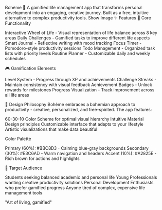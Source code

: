 Bohème 🎨
A gamified life management app that transforms personal development into an engaging, creative journey. Built as a free, intuitive alternative to complex productivity tools.
Show Image
✨ Features
🎯 Core Functionality

Interactive Wheel of Life - Visual representation of life balance across 8 key areas
Daily Challenges - Gamified tasks to improve different life aspects
Smart Journal - Reflective writing with mood tracking
Focus Timer - Pomodoro-style productivity sessions
Todo Management - Organized task lists with priority levels
Routine Planner - Customizable daily and weekly schedules

🎮 Gamification Elements

Level System - Progress through XP and achievements
Challenge Streaks - Maintain consistency with visual feedback
Achievement Badges - Unlock rewards for milestones
Progress Visualization - Track improvement across all life areas

🎨 Design Philosophy
Bohème embraces a bohemian approach to productivity - creative, personalized, and free-spirited. The app features:

60-30-10 Color Scheme for optimal visual hierarchy
Intuitive Material Design principles
Customizable interface that adapts to your lifestyle
Artistic visualizations that make data beautiful

Color Palette

Primary (60%): #BBC8D3 - Calming blue-gray backgrounds
Secondary (30%): #E3C6AD - Warm navigation and headers
Accent (10%): #A2825E - Rich brown for actions and highlights

🎯 Target Audience

Students seeking balanced academic and personal life
Young Professionals wanting creative productivity solutions
Personal Development Enthusiasts who prefer gamified progress
Anyone tired of complex, expensive life management tools


"Art of living, gamified"
